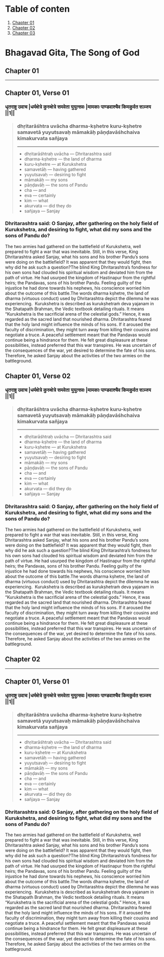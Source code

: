 # Table of conten
1. [Chapter 01](#Chapter-01)
2. [Chapter 02](#Chapter-02)
3. [Chapter 03](#Chapter-03)


Bhagavad Gita, The Song of God
==============================

## Chapter 01
-------------

Chapter 01, Verse 01
----------------------

### धृतराष्ट्र उवाच |धर्मक्षेत्रे कुरुक्षेत्रे समवेता युयुत्सवः |मामकाः पाण्डवाश्चैव किमकुर्वत सञ्जय ||1||

> ### dhṛitarāśhtra uvācha dharma-kṣhetre kuru-kṣhetre samavetā yuyutsavaḥ māmakāḥ pāṇḍavāśhchaiva kimakurvata sañjaya
> ---
> - dhṛitarāśhtraḥ uvācha — Dhritarashtra said
> - dharma-kṣhetre — the land of dharma
> - kuru-kṣhetre — at Kurukshetra
> - samavetāḥ — having gathered
> - yuyutsavaḥ — desiring to fight
> - māmakāḥ — my sons
> - pāṇḍavāḥ — the sons of Pandu
> - cha — and
> - eva — certainly
> - kim — what
> - akurvata — did they do
> - sañjaya — Sanjay

### Dhritarashtra said: O Sanjay, after gathering on the holy field of Kurukshetra, and desiring to fight, what did my sons and the sons of Pandu do?

The two armies had gathered on the battlefield of Kurukshetra, well prepared to fight a war that was inevitable. Still, in this verse, King Dhritarashtra asked Sanjay, what his sons and his brother Pandu’s sons were doing on the battlefield? It was apparent that they would fight, then why did he ask such a question?The blind King Dhritarashtra’s fondness for his own sons had clouded his spiritual wisdom and deviated him from the path of virtue. He had usurped the kingdom of Hastinapur from the rightful heirs; the Pandavas, sons of his brother Pandu. Feeling guilty of the injustice he had done towards his nephews, his conscience worried him about the outcome of this battle.The words dharma kṣhetre, the land of dharma (virtuous conduct) used by Dhritarashtra depict the dilemma he was experiencing.  Kurukshetra is described as kurukṣhetraṁ deva yajanam in the Shatapath Brahman, the Vedic textbook detailing rituals. It means “Kurukshetra is the sacrificial arena of the celestial gods.” Hence, it was regarded as the sacred land that nourished dharma. Dhritarashtra feared that the holy land might influence the minds of his sons. If it aroused the faculty of discrimination, they might turn away from killing their cousins and negotiate a truce. A peaceful settlement meant that the Pandavas would continue being a hindrance for them. He felt great displeasure at these possibilities, instead preferred that this war transpires. He was uncertain of the consequences of the war, yet desired to determine the fate of his sons. Therefore, he asked Sanjay about the activities of the two armies on the battleground.

Chapter 01, Verse 02
----------------------

### धृतराष्ट्र उवाच |धर्मक्षेत्रे कुरुक्षेत्रे समवेता युयुत्सवः |मामकाः पाण्डवाश्चैव किमकुर्वत सञ्जय ||1||

> ### dhṛitarāśhtra uvācha dharma-kṣhetre kuru-kṣhetre samavetā yuyutsavaḥ māmakāḥ pāṇḍavāśhchaiva kimakurvata sañjaya
> ---
> - dhṛitarāśhtraḥ uvācha — Dhritarashtra said
> - dharma-kṣhetre — the land of dharma
> - kuru-kṣhetre — at Kurukshetra
> - samavetāḥ — having gathered
> - yuyutsavaḥ — desiring to fight
> - māmakāḥ — my sons
> - pāṇḍavāḥ — the sons of Pandu
> - cha — and
> - eva — certainly
> - kim — what
> - akurvata — did they do
> - sañjaya — Sanjay

### Dhritarashtra said: O Sanjay, after gathering on the holy field of Kurukshetra, and desiring to fight, what did my sons and the sons of Pandu do?

The two armies had gathered on the battlefield of Kurukshetra, well prepared to fight a war that was inevitable. Still, in this verse, King Dhritarashtra asked Sanjay, what his sons and his brother Pandu’s sons were doing on the battlefield? It was apparent that they would fight, then why did he ask such a question?The blind King Dhritarashtra’s fondness for his own sons had clouded his spiritual wisdom and deviated him from the path of virtue. He had usurped the kingdom of Hastinapur from the rightful heirs; the Pandavas, sons of his brother Pandu. Feeling guilty of the injustice he had done towards his nephews, his conscience worried him about the outcome of this battle.The words dharma kṣhetre, the land of dharma (virtuous conduct) used by Dhritarashtra depict the dilemma he was experiencing.  Kurukshetra is described as kurukṣhetraṁ deva yajanam in the Shatapath Brahman, the Vedic textbook detailing rituals. It means “Kurukshetra is the sacrificial arena of the celestial gods.” Hence, it was regarded as the sacred land that nourished dharma. Dhritarashtra feared that the holy land might influence the minds of his sons. If it aroused the faculty of discrimination, they might turn away from killing their cousins and negotiate a truce. A peaceful settlement meant that the Pandavas would continue being a hindrance for them. He felt great displeasure at these possibilities, instead preferred that this war transpires. He was uncertain of the consequences of the war, yet desired to determine the fate of his sons. Therefore, he asked Sanjay about the activities of the two armies on the battleground.


## Chapter 02
----------------------

Chapter 01, Verse 01
----------------------

### धृतराष्ट्र उवाच |धर्मक्षेत्रे कुरुक्षेत्रे समवेता युयुत्सवः |मामकाः पाण्डवाश्चैव किमकुर्वत सञ्जय ||1||

> ### dhṛitarāśhtra uvācha dharma-kṣhetre kuru-kṣhetre samavetā yuyutsavaḥ māmakāḥ pāṇḍavāśhchaiva kimakurvata sañjaya
> ---
> - dhṛitarāśhtraḥ uvācha — Dhritarashtra said
> - dharma-kṣhetre — the land of dharma
> - kuru-kṣhetre — at Kurukshetra
> - samavetāḥ — having gathered
> - yuyutsavaḥ — desiring to fight
> - māmakāḥ — my sons
> - pāṇḍavāḥ — the sons of Pandu
> - cha — and
> - eva — certainly
> - kim — what
> - akurvata — did they do
> - sañjaya — Sanjay

### Dhritarashtra said: O Sanjay, after gathering on the holy field of Kurukshetra, and desiring to fight, what did my sons and the sons of Pandu do?

The two armies had gathered on the battlefield of Kurukshetra, well prepared to fight a war that was inevitable. Still, in this verse, King Dhritarashtra asked Sanjay, what his sons and his brother Pandu’s sons were doing on the battlefield? It was apparent that they would fight, then why did he ask such a question?The blind King Dhritarashtra’s fondness for his own sons had clouded his spiritual wisdom and deviated him from the path of virtue. He had usurped the kingdom of Hastinapur from the rightful heirs; the Pandavas, sons of his brother Pandu. Feeling guilty of the injustice he had done towards his nephews, his conscience worried him about the outcome of this battle.The words dharma kṣhetre, the land of dharma (virtuous conduct) used by Dhritarashtra depict the dilemma he was experiencing.  Kurukshetra is described as kurukṣhetraṁ deva yajanam in the Shatapath Brahman, the Vedic textbook detailing rituals. It means “Kurukshetra is the sacrificial arena of the celestial gods.” Hence, it was regarded as the sacred land that nourished dharma. Dhritarashtra feared that the holy land might influence the minds of his sons. If it aroused the faculty of discrimination, they might turn away from killing their cousins and negotiate a truce. A peaceful settlement meant that the Pandavas would continue being a hindrance for them. He felt great displeasure at these possibilities, instead preferred that this war transpires. He was uncertain of the consequences of the war, yet desired to determine the fate of his sons. Therefore, he asked Sanjay about the activities of the two armies on the battleground.
